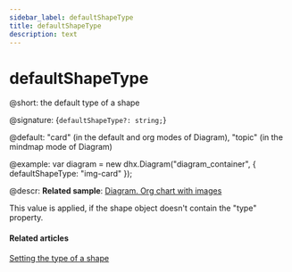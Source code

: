 ```yaml
---
sidebar_label: defaultShapeType
title: defaultShapeType
description: text
---
```


# defaultShapeType

@short: the default type of a shape

@signature: {`defaultShapeType?: string;`}

@default: "card" (in the default and org modes of Diagram), "topic" (in the mindmap mode of Diagram)

@example:
var diagram = new dhx.Diagram("diagram_container", { 
    defaultShapeType: "img-card"
});


@descr:
**Related sample**: [Diagram. Org chart with images](https://snippet.dhtmlx.com/qnx3ekin)

This value is applied, if the shape object doesn't contain the "type" property.

#### Related articles

[Setting the type of a shape](../../../shapes/default_shapes/#setting-the-type-of-a-shape)

